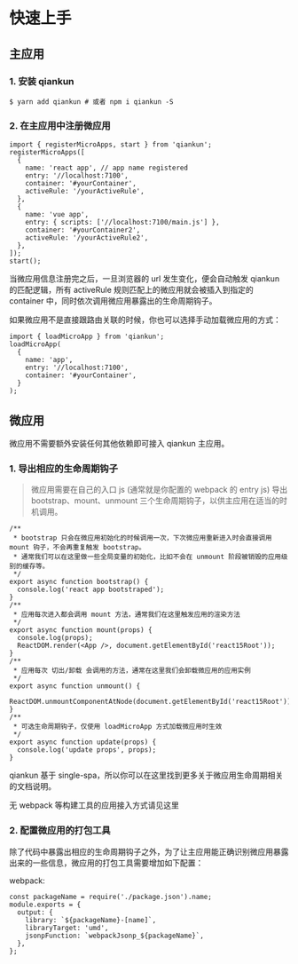 # 快速上手
## 主应用

### 1. 安装 qiankun

```
$ yarn add qiankun # 或者 npm i qiankun -S
```

### 2. 在主应用中注册微应用
```
import { registerMicroApps, start } from 'qiankun';
registerMicroApps([
  {
    name: 'react app', // app name registered
    entry: '//localhost:7100',
    container: '#yourContainer',
    activeRule: '/yourActiveRule',
  },
  {
    name: 'vue app',
    entry: { scripts: ['//localhost:7100/main.js'] },
    container: '#yourContainer2',
    activeRule: '/yourActiveRule2',
  },
]);
start();
```

当微应用信息注册完之后，一旦浏览器的 url 发生变化，便会自动触发 qiankun 的匹配逻辑，所有 activeRule 规则匹配上的微应用就会被插入到指定的 container 中，同时依次调用微应用暴露出的生命周期钩子。

如果微应用不是直接跟路由关联的时候，你也可以选择手动加载微应用的方式：

```
import { loadMicroApp } from 'qiankun';
loadMicroApp(
  { 
    name: 'app', 
    entry: '//localhost:7100',
    container: '#yourContainer', 
  }
);
```

## 微应用
微应用不需要额外安装任何其他依赖即可接入 qiankun 主应用。

### 1. 导出相应的生命周期钩子
> 微应用需要在自己的入口 js (通常就是你配置的 webpack 的 entry js) 导出 bootstrap、mount、unmount 三个生命周期钩子，以供主应用在适当的时机调用。

```
/**
 * bootstrap 只会在微应用初始化的时候调用一次，下次微应用重新进入时会直接调用 mount 钩子，不会再重复触发 bootstrap。
 * 通常我们可以在这里做一些全局变量的初始化，比如不会在 unmount 阶段被销毁的应用级别的缓存等。
 */
export async function bootstrap() {
  console.log('react app bootstraped');
}
/**
 * 应用每次进入都会调用 mount 方法，通常我们在这里触发应用的渲染方法
 */
export async function mount(props) {
  console.log(props);
  ReactDOM.render(<App />, document.getElementById('react15Root'));
}
/**
 * 应用每次 切出/卸载 会调用的方法，通常在这里我们会卸载微应用的应用实例
 */
export async function unmount() {
  ReactDOM.unmountComponentAtNode(document.getElementById('react15Root'));
}
/**
 * 可选生命周期钩子，仅使用 loadMicroApp 方式加载微应用时生效
 */
export async function update(props) {
  console.log('update props', props);
}
```
qiankun 基于 single-spa，所以你可以在这里找到更多关于微应用生命周期相关的文档说明。

无 webpack 等构建工具的应用接入方式请见这里

### 2. 配置微应用的打包工具
除了代码中暴露出相应的生命周期钩子之外，为了让主应用能正确识别微应用暴露出来的一些信息，微应用的打包工具需要增加如下配置：

webpack:
```
const packageName = require('./package.json').name;
module.exports = {
  output: {
    library: `${packageName}-[name]`,
    libraryTarget: 'umd',
    jsonpFunction: `webpackJsonp_${packageName}`,
  },
};
```

